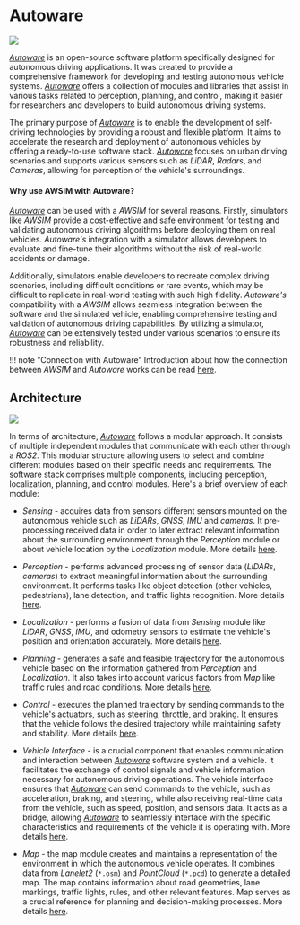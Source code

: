 # Autoware
![](autoware_ss.png)

[*Autoware*](https://github.com/autowarefoundation/autoware) is an open-source software platform specifically designed for autonomous driving applications. It was created to provide a comprehensive framework for developing and testing autonomous vehicle systems. [*Autoware*](https://github.com/autowarefoundation/autoware) offers a collection of modules and libraries that assist in various tasks related to perception, planning, and control, making it easier for researchers and developers to build autonomous driving systems.

The primary purpose of [*Autoware*](https://github.com/autowarefoundation/autoware) is to enable the development of self-driving technologies by providing a robust and flexible platform. It aims to accelerate the research and deployment of autonomous vehicles by offering a ready-to-use software stack. [*Autoware*](https://github.com/autowarefoundation/autoware) focuses on urban driving scenarios and supports various sensors such as *LiDAR*, *Radars*, and *Cameras*, allowing for perception of the vehicle's surroundings.


#### Why use AWSIM with Autoware?

[*Autoware*](https://github.com/autowarefoundation/autoware) can be used with a *AWSIM* for several reasons. Firstly, simulators like *AWSIM* provide a cost-effective and safe environment for testing and validating autonomous driving algorithms before deploying them on real vehicles. *Autoware's* integration with a simulator allows developers to evaluate and fine-tune their algorithms without the risk of real-world accidents or damage.

Additionally, simulators enable developers to recreate complex driving scenarios, including difficult conditions or rare events, which may be difficult to replicate in real-world testing with such high fidelity. *Autoware's* compatibility with a *AWSIM* allows seamless integration between the software and the simulated vehicle, enabling comprehensive testing and validation of autonomous driving capabilities. By utilizing a simulator, [*Autoware*](https://github.com/autowarefoundation/autoware) can be extensively tested under various scenarios to ensure its robustness and reliability.

!!! note "Connection with Autoware"
    Introduction about how the connection between *AWSIM* and *Autoware* works can be read [here](../CombinationWithAutoware/).

## Architecture
![](autoware.png)



In terms of architecture, [*Autoware*](https://github.com/autowarefoundation/autoware) follows a modular approach. It consists of multiple independent modules that communicate with each other through a *ROS2*. This modular structure allowing users to select and combine different modules based on their specific needs and requirements. The software stack comprises multiple components, including perception, localization, planning, and control modules. Here's a brief overview of each module:

- *Sensing* -  acquires data from sensors different sensors mounted on the autonomous vehicle such as *LiDARs*, *GNSS*, *IMU* and *cameras*. It pre-processing received data in order to later extract relevant information about the surrounding environment through the *Perception* module or about vehicle location by the *Localization* module.
More details [here](https://autowarefoundation.github.io/autoware-documentation/main/design/autoware-architecture/sensing/).

- *Perception* - performs advanced processing of sensor data (*LiDARs*, *cameras*) to extract meaningful information about the surrounding environment. It performs tasks like object detection (other vehicles, pedestrians), lane detection, and traffic lights recognition. More details [here](https://autowarefoundation.github.io/autoware-documentation/main/design/autoware-architecture/perception/).

- *Localization* - performs a fusion of data from *Sensing* module like *LiDAR*, *GNSS*, *IMU*, and odometry sensors to estimate the vehicle's position and orientation accurately. More details [here](https://autowarefoundation.github.io/autoware-documentation/main/design/autoware-architecture/localization/).

- *Planning* - generates a safe and feasible trajectory for the autonomous vehicle based on the information gathered from *Perception* and *Localization*. It also takes into account various factors from *Map* like traffic rules and road conditions. More details [here](https://autowarefoundation.github.io/autoware-documentation/main/design/autoware-architecture/planning/).

- *Control* - executes the planned trajectory by sending commands to the vehicle's actuators, such as steering, throttle, and braking. It ensures that the vehicle follows the desired trajectory while maintaining safety and stability. More details [here](https://autowarefoundation.github.io/autoware-documentation/main/design/autoware-architecture/control/).

- *Vehicle Interface* - is a crucial component that enables communication and interaction between [*Autoware*](https://github.com/autowarefoundation/autoware) software system and a vehicle. It facilitates the exchange of control signals and vehicle information necessary for autonomous driving operations. The vehicle interface ensures that [*Autoware*](https://github.com/autowarefoundation/autoware) can send commands to the vehicle, such as acceleration, braking, and steering, while also receiving real-time data from the vehicle, such as speed, position, and sensors data. It acts as a bridge, allowing [*Autoware*](https://github.com/autowarefoundation/autoware) to seamlessly interface with the specific characteristics and requirements of the vehicle it is operating with. More details [here](https://autowarefoundation.github.io/autoware-documentation/main/design/autoware-architecture/vehicle/).

- *Map* - the map module creates and maintains  a representation of the environment in which the autonomous vehicle operates. It combines data from *Lanelet2* (`*.osm`) and *PointCloud* (`*.pcd`) to generate a detailed map. The map contains information about road geometries, lane markings, traffic lights, rules, and other relevant features. Map serves as a crucial reference for planning and decision-making processes. More details [here](https://autowarefoundation.github.io/autoware-documentation/main/design/autoware-architecture/map/).
